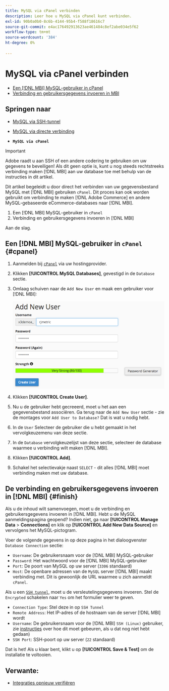 ```yaml
---
title: MySQL via cPanel verbinden
description: Leer hoe u MySQL via cPanel kunt verbinden.
exl-id: 90b0a0b0-8c6b-4144-95b4-f588f18616c7
source-git-commit: e4ac176492913623ae461484c8ef2abe034e5f62
workflow-type: tm+mt
source-wordcount: '384'
ht-degree: 0%

---
```


# MySQL via cPanel verbinden

* [Een [!DNL MBI] MySQL-gebruiker in cPanel](#cpanel)
* [Verbinding en gebruikersgegevens invoeren in MBI](#finish)

## Springen naar

* [MySQL via SSH-tunnel](../integrations/mysql-via-ssh-tunnel.md)
* [MySQL via directe verbinding](../integrations/mysql-via-a-direct-connection.md)

* **`MySQL via cPanel`**

>[!IMPORTANT]
>
>Adobe raadt u aan SSH of een andere codering te gebruiken om uw gegevens te beveiligen! Als dit geen optie is, kunt u nog steeds rechtstreeks verbinding maken [!DNL MBI] aan uw database toe met behulp van de instructies in dit artikel.

Dit artikel begeleidt u door direct het verbinden van uw gegevensbestand MySQL met [!DNL MBI] gebruiken `cPanel`. Dit proces kan ook worden gebruikt om verbinding te maken [!DNL Adobe Commerce] en andere MySQL-gebaseerde eCommerce-databases naar [!DNL MBI].

1. Een [!DNL MBI] MySQL-gebruiker in `cPanel`
1. Verbinding en gebruikersgegevens invoeren in [!DNL MBI]

Aan de slag.

## Een [!DNL MBI] MySQL-gebruiker in `cPanel` {#cpanel}

1. Aanmelden bij [`cPanel`](../../../data-analyst/importing-data/integrations/mysql-via-cpanel.md) via uw hostingprovider.
1. Klikken **[!UICONTROL MySQL Databases]**, gevestigd in de `Database` sectie.
1. Omlaag schuiven naar de `Add New User` en maak een gebruiker voor [!DNL MBI]:

   ![](../../../assets/create-mbi-mysql-user-cpanel.png)

1. Klikken **[!UICONTROL Create User]**.
1. Nu u de gebruiker hebt gecreeerd, moet u het aan een gegevensbestand associëren. Ga terug naar de `Add New User` sectie - zie de montages voor `Add User to Database?` Dat is wat u nodig hebt.
1. In de `User` Selecteer de gebruiker die u hebt gemaakt in het vervolgkeuzemenu van deze sectie.
1. In de `Database` vervolgkeuzelijst van deze sectie, selecteer de database waarmee u verbinding wilt maken [!DNL MBI].
1. Klikken **[!UICONTROL Add]**.
1. Schakel het selectievakje naast `SELECT` - dit alles [!DNL MBI] moet verbinding maken met uw database.

## De verbinding en gebruikersgegevens invoeren in [!DNL MBI] {#finish}

Als u de inhoud wilt samenvoegen, moet u de verbinding en gebruikersgegevens invoeren in [!DNL MBI]. Hebt u de MySQL aanmeldingspagina geopend? Indien niet, ga naar **[!UICONTROL Manage Data** > **Connections]** en klik op **[!UICONTROL Add New Data Source]** en vervolgens het MySQL-pictogram.

Voer de volgende gegevens in op deze pagina in het dialoogvenster `Database Connection` sectie:

* `Username`: De gebruikersnaam voor de [!DNL MBI] MySQL-gebruiker
* `Password`: Het wachtwoord voor de [!DNL MBI] MySQL-gebruiker
* `Port`: De poort van MySQL op uw server (`3306` standaard)
* `Host`: De openbare adressen van de `MySQL` server [!DNL MBI] maakt verbinding met. Dit is gewoonlijk de URL waarmee u zich aanmeldt `cPanel`.

Als u een [`SSH tunnel`](../integrations/mysql-via-ssh-tunnel.md), moet u de versleutelingsgegevens invoeren. Stel de `Encrypted` schakelen naar `Yes` om het formulier weer te geven.

* `Connection Type`: Stel deze in op `SSH Tunnel`
* `Remote Address`: Het IP-adres of de hostnaam van de server [!DNL MBI] wordt
* `Username`: De gebruikersnaam voor de [!DNL MBI] `SSH (Linux)` gebruiker, zie [instructies](../../../data-analyst/importing-data/integrations/mysql-via-ssh-tunnel.md) over hoe dit moet gebeuren, als u dat nog niet hebt gedaan)
* `SSH Port`: SSH-poort op uw server (`22` standaard)

Dat is het! Als u klaar bent, klikt u op **[!UICONTROL Save & Test]** om de installatie te voltooien.

## Verwante:

* [Integraties opnieuw verifiëren](https://experienceleague.adobe.com/docs/commerce-knowledge-base/kb/how-to/mbi-reauthenticating-integrations.html?lang=en)
